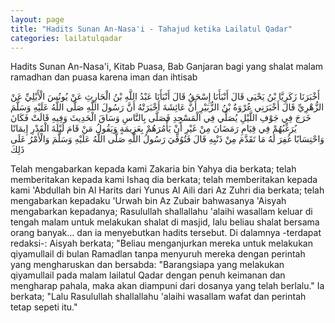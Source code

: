 ```yaml
---
layout: page
title: "Hadits Sunan An-Nasa'i - Tahajud ketika Lailatul Qadar"
categories: lailatulqadar
---
```


Hadits Sunan An-Nasa'i, Kitab Puasa, Bab Ganjaran bagi yang shalat malam ramadhan dan puasa karena iman dan ihtisab

<p class="arab">
أَخْبَرَنَا زَكَرِيَّا بْنُ يَحْيَى قَالَ أَنْبَأَنَا إِسْحَقُ قَالَ أَنْبَأَنَا عَبْدُ اللَّهِ بْنُ الْحَارِثِ عَنْ يُونُسَ الْأَيْلِيِّ عَنْ الزُّهْرِيِّ قَالَ أَخْبَرَنِي عُرْوَةُ بْنُ الزُّبَيْرِ أَنَّ عَائِشَةَ أَخْبَرَتْهُ أَنَّ رَسُولَ اللَّهِ صَلَّى اللَّهُ عَلَيْهِ وَسَلَّمَ خَرَجَ فِي جَوْفِ اللَّيْلِ يُصَلِّي فِي الْمَسْجِدِ فَصَلَّى بِالنَّاسِ وَسَاقَ الْحَدِيثَ وَفِيهِ قَالَتْ فَكَانَ يُرَغِّبُهُمْ فِي قِيَامِ رَمَضَانَ مِنْ غَيْرِ أَنْ يَأْمُرَهُمْ بِعَزِيمَةٍ وَيَقُولُ مَنْ قَامَ لَيْلَةَ الْقَدْرِ إِيمَانًا وَاحْتِسَابًا غُفِرَ لَهُ مَا تَقَدَّمَ مِنْ ذَنْبِهِ قَالَ فَتُوُفِّيَ رَسُولُ اللَّهِ صَلَّى اللَّهُ عَلَيْهِ وَسَلَّمَ وَالْأَمْرُ عَلَى ذَلِكَ
</p>

Telah mengabarkan kepada kami Zakaria bin Yahya dia berkata; telah memberitakan kepada kami Ishaq dia berkata; telah memberitakan kepada kami 'Abdullah bin Al Harits dari Yunus Al Aili dari Az Zuhri dia berkata; telah mengabarkan kepadaku 'Urwah bin Az Zubair bahwasanya 'Aisyah mengabarkan kepadanya; Rasulullah shallallahu 'alaihi wasallam keluar di tengah malam untuk melakukan shalat di masjid, lalu beliau shalat bersama orang banyak… dan ia menyebutkan hadits tersebut. Di dalamnya -terdapat redaksi-: Aisyah berkata; "Beliau menganjurkan mereka untuk melakukan qiyamullail di bulan Ramadlan tanpa menyuruh mereka dengan perintah yang mengharuskan dan bersabda: "Barangsiapa yang melakukan qiyamullail pada malam lailatul Qadar dengan penuh keimanan dan mengharap pahala, maka akan diampuni dari dosanya yang telah berlalu." Ia berkata; "Lalu Rasulullah shallallahu 'alaihi wasallam wafat dan perintah tetap sepeti itu."


<!-- https://www.hadits.id/hadits/nasai/2164 -->